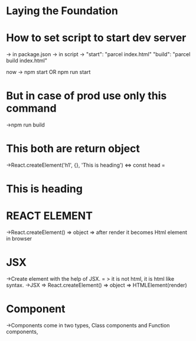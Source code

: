 # Laying the Foundation

# How to set script to start dev server
-> in package.json -> in script ->
"start": "parcel index.html"
"build": "parcel build index.html"

now -> npm start OR npm run start

# But in case of prod use only this command
->npm run build

# This both are return object
->React.createElement('h1', {}, 'This is heading') <=> const head = <h1>This is heading</h1>

# REACT ELEMENT
->React.createElement() => object => after render it becomes Html element in browser

# JSX
->Create element with the help of JSX. = > it is not html, it is html like syntax.
->JSX => React.createElement() => object => HTMLElement(render)

# Component
->Components come in two types, Class components and Function components,

